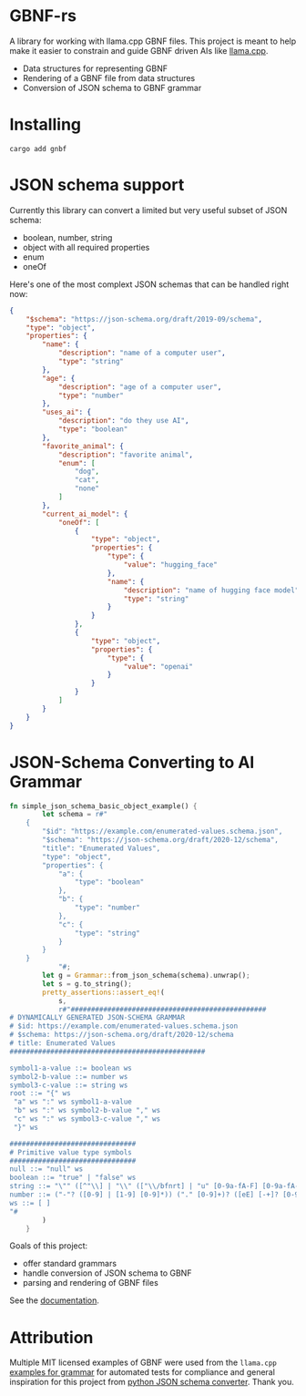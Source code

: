 # GBNF-rs

A library for working with llama.cpp GBNF files. This project is meant to help make it easier to constrain and guide GBNF driven AIs like [llama.cpp](https://github.com/ggerganov/llama.cpp).

* Data structures for representing GBNF
* Rendering of a GBNF file from data structures
* Conversion of JSON schema to GBNF grammar


# Installing

```
cargo add gnbf
```

# JSON schema support

Currently this library can convert a limited but very useful subset of JSON schema:
* boolean, number, string
* object with all required properties
* enum
* oneOf

Here's one of the most complext JSON schemas that can be handled right now:

```json
{
    "$schema": "https://json-schema.org/draft/2019-09/schema",
    "type": "object",
    "properties": {
        "name": {
            "description": "name of a computer user",
            "type": "string"
        },
        "age": {
            "description": "age of a computer user",
            "type": "number"
        },
        "uses_ai": {
            "description": "do they use AI",
            "type": "boolean"
        },
        "favorite_animal": {
            "description": "favorite animal",
            "enum": [
                "dog",
                "cat",
                "none"
            ]
        },
        "current_ai_model": {
            "oneOf": [
                {
                    "type": "object",
                    "properties": {
                        "type": {
                            "value": "hugging_face"
                        },
                        "name": {
                            "description": "name of hugging face model",
                            "type": "string"
                        }
                    }
                },
                {
                    "type": "object",
                    "properties": {
                        "type": {
                            "value": "openai"
                        }
                    }
                }
            ]
        }
    }
}
```

# JSON-Schema Converting to AI Grammar

```rust
fn simple_json_schema_basic_object_example() {
        let schema = r#"
    {
        "$id": "https://example.com/enumerated-values.schema.json",
        "$schema": "https://json-schema.org/draft/2020-12/schema",
        "title": "Enumerated Values",
        "type": "object",
        "properties": {
            "a": {
                "type": "boolean"
            },
            "b": {
                "type": "number"
            },
            "c": {
                "type": "string"
            }
        }
    }
            "#;
        let g = Grammar::from_json_schema(schema).unwrap();
        let s = g.to_string();
        pretty_assertions::assert_eq!(
            s,
            r#"################################################
# DYNAMICALLY GENERATED JSON-SCHEMA GRAMMAR
# $id: https://example.com/enumerated-values.schema.json
# $schema: https://json-schema.org/draft/2020-12/schema
# title: Enumerated Values
################################################

symbol1-a-value ::= boolean ws
symbol2-b-value ::= number ws
symbol3-c-value ::= string ws
root ::= "{" ws 
 "a" ws ":" ws symbol1-a-value 
 "b" ws ":" ws symbol2-b-value "," ws 
 "c" ws ":" ws symbol3-c-value "," ws 
 "}" ws

###############################
# Primitive value type symbols
###############################
null ::= "null" ws
boolean ::= "true" | "false" ws
string ::= "\"" ([^"\\] | "\\" (["\\/bfnrt] | "u" [0-9a-fA-F] [0-9a-fA-F] [0-9a-fA-F] [0-9a-fA-F]))* "\"" ws
number ::= ("-"? ([0-9] | [1-9] [0-9]*)) ("." [0-9]+)? ([eE] [-+]? [0-9]+)? ws
ws ::= [ ]
"#
        )
    }
```

Goals of this project:
* offer standard grammars
* handle conversion of JSON schema to GBNF
* parsing and rendering of GBNF files

See the [documentation](https://docs.rs/gbnf).

# Attribution

Multiple MIT licensed examples of GBNF were used from the `llama.cpp` [examples for grammar](https://github.com/ggerganov/llama.cpp/tree/master/grammars) for automated tests for compliance and general inspiration for this project from [python JSON schema converter](https://github.com/ggerganov/llama.cpp/blob/master/examples/json-schema-to-grammar.py). Thank you.


